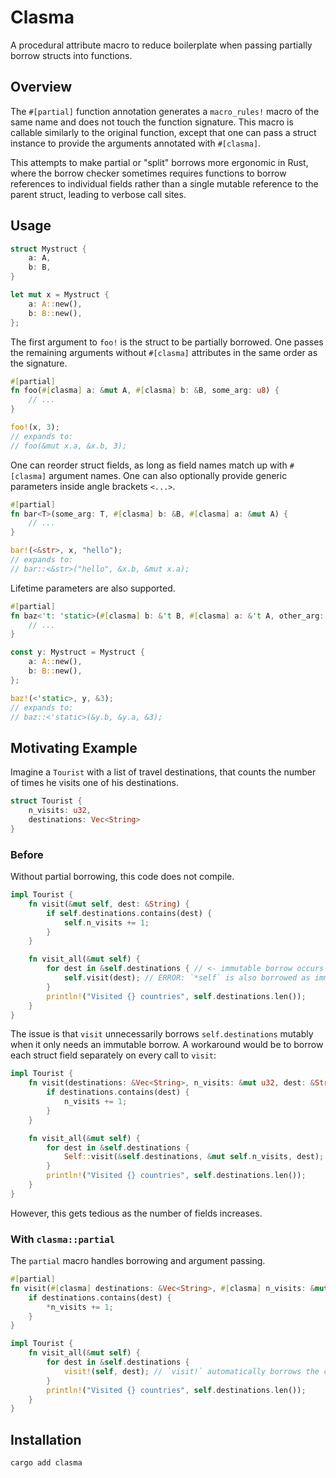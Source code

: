 # Clasma

<!-- [![Crates.io](https://img.shields.io/crates/v/clasma.svg)](https://crates.io/crates/clasma) -->
<!-- [![Docs.rs](https://docs.rs/clasma/badge.svg)](https://docs.rs/clasma) -->

A procedural attribute macro to reduce boilerplate when passing partially borrow structs into functions.

## Overview

The `#[partial]` function annotation generates a `macro_rules!` macro of the same name and does not touch the function signature. This macro is callable similarly to the original function, except that one can pass a struct instance to provide the arguments annotated with `#[clasma]`.

This attempts to make partial or "split" borrows more ergonomic in Rust, where the borrow checker sometimes requires functions to borrow references to individual fields rather than a single mutable reference to the parent struct, leading to verbose call sites.

## Usage

```rust
struct Mystruct {
    a: A,
    b: B,
}

let mut x = Mystruct {
    a: A::new(),
    b: B::new(),
};
```

The first argument to `foo!` is the struct to be partially borrowed. One passes the remaining arguments without `#[clasma]` attributes in the same order as the signature.

```rust
#[partial]
fn foo(#[clasma] a: &mut A, #[clasma] b: &B, some_arg: u8) {
    // ...
}

foo!(x, 3);
// expands to:
// foo(&mut x.a, &x.b, 3);
```

One can reorder struct fields, as long as field names match up with `#[clasma]` argument names. One can also optionally provide generic parameters inside angle brackets `<...>`.
```rust
#[partial]
fn bar<T>(some_arg: T, #[clasma] b: &B, #[clasma] a: &mut A) {
    // ...
}

bar!(<&str>, x, "hello");
// expands to:
// bar::<&str>("hello", &x.b, &mut x.a);
```

Lifetime parameters are also supported.
```rust
#[partial]
fn baz<'t: 'static>(#[clasma] b: &'t B, #[clasma] a: &'t A, other_arg: &'t u8) {
    // ...
}

const y: Mystruct = Mystruct {
    a: A::new(),
    b: B::new(),
};

baz!(<'static>, y, &3);
// expands to:
// baz::<'static>(&y.b, &y.a, &3);
```

## Motivating Example

Imagine a `Tourist` with a list of travel destinations, that counts the number of times he visits one of his destinations.

``` rust
struct Tourist {
    n_visits: u32,
    destinations: Vec<String>
}
```

### Before

Without partial borrowing, this code does not compile.

```rust
impl Tourist {
    fn visit(&mut self, dest: &String) {
        if self.destinations.contains(dest) {
            self.n_visits += 1;
        }
    }

    fn visit_all(&mut self) {
        for dest in &self.destinations { // <- immutable borrow occurs here
            self.visit(dest); // ERROR: `*self` is also borrowed as immutable 
        }
        println!("Visited {} countries", self.destinations.len());
    }
}
```

The issue is that `visit` unnecessarily borrows `self.destinations` mutably when it only needs an immutable borrow. A workaround would be to borrow each struct field separately on every call to `visit`:

```rust
impl Tourist {
    fn visit(destinations: &Vec<String>, n_visits: &mut u32, dest: &String) {
        if destinations.contains(dest) {
            n_visits += 1;
        }
    }

    fn visit_all(&mut self) {
        for dest in &self.destinations {
            Self::visit(&self.destinations, &mut self.n_visits, dest);
        }
        println!("Visited {} countries", self.destinations.len());
    }
}
```

However, this gets tedious as the number of fields increases.

### With `clasma::partial`

The `partial` macro handles borrowing and argument passing.

```rust
#[partial]
fn visit(#[clasma] destinations: &Vec<String>, #[clasma] n_visits: &mut u32, dest: &String) {
    if destinations.contains(dest) {
        *n_visits += 1;
    }
}

impl Tourist {
    fn visit_all(&mut self) {
        for dest in &self.destinations {
            visit!(self, dest); // `visit!` automatically borrows the corresponding fields of `self`
        }
        println!("Visited {} countries", self.destinations.len());
    }
}
```


## Installation

``` sh
cargo add clasma
```
